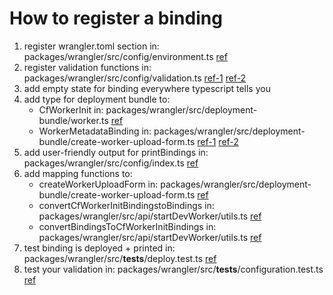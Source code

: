 # How to register a binding

1. register wrangler.toml section in: packages/wrangler/src/config/environment.ts [ref](https://github.com/cloudflare/workers-sdk/pull/6651/files#diff-c024f5de2a1dafa359fc46af77eef571b76b1fd11c800a202009daa7829bc8c4R757-R773)
1. register validation functions in: packages/wrangler/src/config/validation.ts [ref-1](https://github.com/cloudflare/workers-sdk/pull/6651/files#diff-0ec779a40744e36b45a9b28dee06739afa8aa2f00bb9388b68556e7fd87ab99eR1447-R1456) [ref-2](https://github.com/cloudflare/workers-sdk/pull/6651/files#diff-0ec779a40744e36b45a9b28dee06739afa8aa2f00bb9388b68556e7fd87ab99eR3117-R3149)
1. add empty state for binding everywhere typescript tells you
1. add type for deployment bundle to:
   - CfWorkerInit in: packages/wrangler/src/deployment-bundle/worker.ts [ref](https://github.com/cloudflare/workers-sdk/pull/6651/files#diff-8506c95c57e660444d7817667859954028b3f5089896ecfe29bd2fb6d1f215beR229-R233)
   - WorkerMetadataBinding in: packages/wrangler/src/deployment-bundle/create-worker-upload-form.ts [ref-1](https://github.com/cloudflare/workers-sdk/pull/6651/files#diff-f5add872789053bab9670e1b80475de151c770dff0f7018793818c4d92b81038R113) [ref-2](https://github.com/cloudflare/workers-sdk/pull/6651/files#diff-f5add872789053bab9670e1b80475de151c770dff0f7018793818c4d92b81038R320-R327)
1. add user-friendly output for printBindings in: packages/wrangler/src/config/index.ts [ref](https://github.com/cloudflare/workers-sdk/pull/6651/files#diff-80a0404f59f781e58a6e6892e5457ca6bd1c7b7e5687155159bde57f6cc65452R447-R456)
1. add mapping functions to:
   - createWorkerUploadForm in: packages/wrangler/src/deployment-bundle/create-worker-upload-form.ts [ref](https://github.com/cloudflare/workers-sdk/pull/6651/files#diff-f5add872789053bab9670e1b80475de151c770dff0f7018793818c4d92b81038R320-R327)
   - convertCfWorkerInitBindingstoBindings in: packages/wrangler/src/api/startDevWorker/utils.ts [ref](https://github.com/cloudflare/workers-sdk/pull/6651/files#diff-9c39e489b2145dc4a898e07dd679a30abb956239f4e70f9c4d2ed6075f5fb7f0R247-R252)
   - convertBindingsToCfWorkerInitBindings in: packages/wrangler/src/api/startDevWorker/utils.ts [ref](https://github.com/cloudflare/workers-sdk/pull/6651/files#diff-9c39e489b2145dc4a898e07dd679a30abb956239f4e70f9c4d2ed6075f5fb7f0R367-R369)
1. test binding is deployed + printed in: packages/wrangler/src/**tests**/deploy.test.ts [ref](https://github.com/cloudflare/workers-sdk/pull/6651/files#diff-81706a80fd0b3a4bce16ab020267448ff21ad04a71e22802937633c3080dffbfR10469-R10509)
1. test your validation in: packages/wrangler/src/**tests**/configuration.test.ts [ref](https://github.com/cloudflare/workers-sdk/pull/6651/files#diff-6bc0db7244bb7b5515bba8027b3a8dca71c2cdf4fd976b65b0d76cebc06ad896R3185-R3292)
